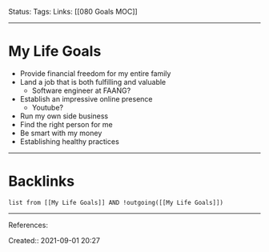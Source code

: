 Status: 
Tags: 
Links: [[080 Goals MOC]]
___
# My Life Goals
- Provide financial freedom for my entire family
- Land a job that is both fulfilling and valuable
	- Software engineer at FAANG?
- Establish an impressive online presence
	- Youtube?
- Run my own side business
- Find the right person for me
- Be smart with my money
- Establishing healthy practices
___
# Backlinks
```dataview
list from [[My Life Goals]] AND !outgoing([[My Life Goals]])
```
___
References:

Created:: 2021-09-01 20:27
